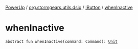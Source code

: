 [PowerUp](../../index.md) / [org.stormgears.utils.dsio](../index.md) / [IButton](index.md) / [whenInactive](./when-inactive.md)

# whenInactive

`abstract fun whenInactive(command: Command): `[`Unit`](https://kotlinlang.org/api/latest/jvm/stdlib/kotlin/-unit/index.html)